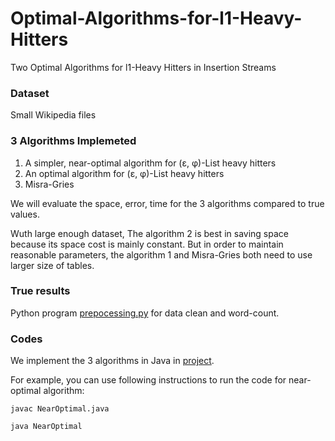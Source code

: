 # Optimal-Algorithms-for-l1-Heavy-Hitters
Two Optimal Algorithms for l1-Heavy Hitters in Insertion Streams

### Dataset
Small Wikipedia files

### 3 Algorithms Implemeted
1. A simpler, near-optimal algorithm for (ε, φ)-List heavy hitters
2. An optimal algorithm for (ε, φ)-List heavy hitters
3. Misra-Gries

We will evaluate the space, error, time for the 3 algorithms compared to true values.

Wuth large enough dataset, The algorithm 2 is best in saving space because its space cost is mainly constant. But in order to maintain reasonable parameters, the algorithm 1 and Misra-Gries both need to use larger size of tables.

### True results
Python program [prepocessing.py](https://github.com/xiyinzhi/Optimal-Algorithms-for-l1-Heavy-Hitters/blob/master/pre-processing.py) for data clean and word-count.

### Codes
We implement the 3 algorithms in Java in [project](https://github.com/xiyinzhi/Optimal-Algorithms-for-l1-Heavy-Hitters/tree/master/project/src).

For example, you can use following instructions to run the code for near-optimal algorithm:

    javac NearOptimal.java

    java NearOptimal


